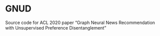 # GNUD
Source code for ACL 2020 paper “Graph Neural News Recommendation with Unsupervised Preference Disentanglement”

